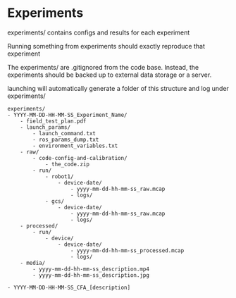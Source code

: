 # Experiments

experiments/ contains configs and results for each experiment

Running something from experiments should exactly reproduce that experiment

The experiments/ are .gitignored from the code base. 
Instead, the experiments should be backed up to external data storage or a server.


launching will automatically generate a folder of this structure and log under experiments/

```
experiments/
- YYYY-MM-DD-HH-MM-SS_Experiment_Name/
    - field_test_plan.pdf
    - launch_params/
        - launch_command.txt
        - ros_params_dump.txt
        - environment_variables.txt
    - raw/
        - code-config-and-calibration/
            - the_code.zip
        - run/
            - robot1/
                - device-date/
                    - yyyy-mm-dd-hh-mm-ss_raw.mcap
                    - logs/
            - gcs/
                - device-date/
                    - yyyy-mm-dd-hh-mm-ss_raw.mcap
                    - logs/
    - processed/
        - run/
            - device/
                - device-date/
                    - yyyy-mm-dd-hh-mm-ss_processed.mcap
                    - logs/
    - media/
        - yyyy-mm-dd-hh-mm-ss_description.mp4
        - yyyy-mm-dd-hh-mm-ss_description.jpg

- YYYY-MM-DD-HH-MM-SS_CFA_[description]
```